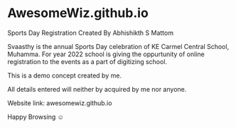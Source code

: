 # AwesomeWiz.github.io
Sports Day Registration Created By Abhishikth S Mattom

Svaasthy is the annual Sports Day celebration of KE Carmel Central School, Muhamma.
For year 2022 school is giving the oppurtunity of online registration to the events as a part of digitizing school.

This is a demo concept created by me.

All details entered will neither by acquired by me nor anyone.

Website link: awesomewiz.github.io

Happy Browsing ☺
